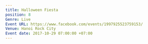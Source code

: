 ```yaml
---
title: Halloween Fiesta
position: 8
Genre: Live
Event URL: https://www.facebook.com/events/1997925523759153/
Venue: Hanoi Rock City
Event date: 2017-10-29 07:00:00 +07:00
---
```


